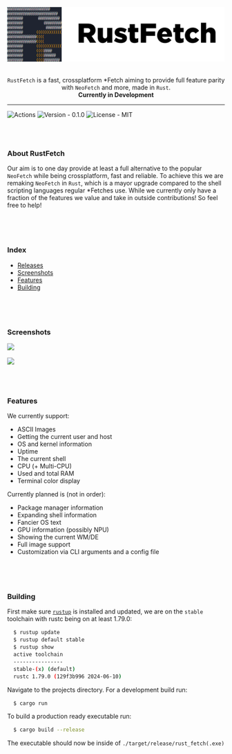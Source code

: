 <picture>
  <source media="(prefers-color-scheme: dark)" srcset="https://raw.githubusercontent.com/RustFetch/RustFetch/main/images/rustfetch_full_dark_mode.png">
  <source media="(prefers-color-scheme: light)" srcset="https://raw.githubusercontent.com/RustFetch/RustFetch/main/images/rustfetch_full.png">
  <img alt="RustFetch Header" src="https://raw.githubusercontent.com/RustFetch/RustFetch/main/images/rustfetch_full.png">
</picture>

<br>
<p></p>
<br>

<div align="center">
  <code>RustFetch</code> is a fast, crossplatform *Fetch aiming to provide full feature parity with <code>NeoFetch</code> and more, made in <code>Rust</code>.
  <br>
  <b>Currently in Development</b>
</div>
<hr>
<div>
  <img src="https://github.com/RustFetch/RustFetch/actions/workflows/rust-build.yml/badge.svg" alt="Actions">
  <img src="https://img.shields.io/badge/Alpha-0.1.0-orange" alt="Version - 0.1.0">
  <img src="https://img.shields.io/badge/License-MIT-yellow" alt="License - MIT">
</div>

<br>
<p></p>
<br>

<div>
  <h3>About RustFetch</h3>
  
  Our aim is to one day provide at least a full alternative to the popular <code>NeoFetch</code> while being crossplatform, fast and reliable.
  To achieve this we are remaking <code>NeoFetch</code> in <code>Rust</code>, which is a mayor upgrade compared to the shell scripting languages regular *Fetches use.
  While we currently only have a fraction of the features we value and take in outside contributions! So feel free to help!
</div>

<br>
<p></p>
<br>

<div>
  <h3>Index</h3>
  
  <ul>
    <li><a href="https://github.com/RustFetch/RustFetch/releases">Releases</a></li>
    <li><a href="#screenshots">Screenshots</a></li>
    <li><a href="#features">Features</a></li>
    <li><a href="#building">Building</a></li>
  </ul>
</div>

<br>
<p></p>
<br>

<div>
  <h3 id="screenshots">Screenshots</h3>
  
  <img src="https://github.com/RustFetch/RustFetch/assets/112782958/dd8ae54f-ff91-4dfd-9a4f-086f5c8e35de">
  <p></p>  
  <img src="https://github.com/RustFetch/RustFetch/assets/112782958/45044daf-5119-4b3e-a23c-2fb8279ac6f5">
</div>

<br>
<p></p>
<br>

<div>
  <h3 id="features">Features</h3>
  
  We currently support:
  
  <ul>
    <li>ASCII Images</li>
    <li>Getting the current user and host</li>
    <li>OS and kernel information</li>
    <li>Uptime</li>
    <li>The current shell</li>
    <li>CPU (+ Multi-CPU)</li>
    <li>Used and total RAM</li>
    <li>Terminal color display</li>
  </ul>

  Currently planned is (not in order):

  <ul>
    <li>Package manager information</li>
    <li>Expanding shell information</li>
    <li>Fancier OS text</li>
    <li>GPU information (possibly NPU)</li>
    <li>Showing the current WM/DE</li>
    <li>Full image support</li>
    <li>Customization via CLI arguments and a config file</li>
  </ul>
</div>

<br>
<p></p>
<br>

<div>
  <h3 id="building">Building</h3>

  First make sure <a href="https://rustup.rs/"><code>rustup</code></a> is installed and updated, we are on the <code>stable</code> toolchain with rustc being on at least 1.79.0:
  ```bash
    $ rustup update
    $ rustup default stable
    $ rustup show
    active toolchain
    ----------------
    stable-(x) (default)
    rustc 1.79.0 (129f3b996 2024-06-10)
  ```

  Navigate to the projects directory.
  For a development build run:
  ```bash
    $ cargo run
  ```

  To build a production ready executable run:
  ```bash
    $ cargo build --release
  ```
  The executable should now be inside of <code>./target/release/rust_fetch(.exe)</code>
</div>
